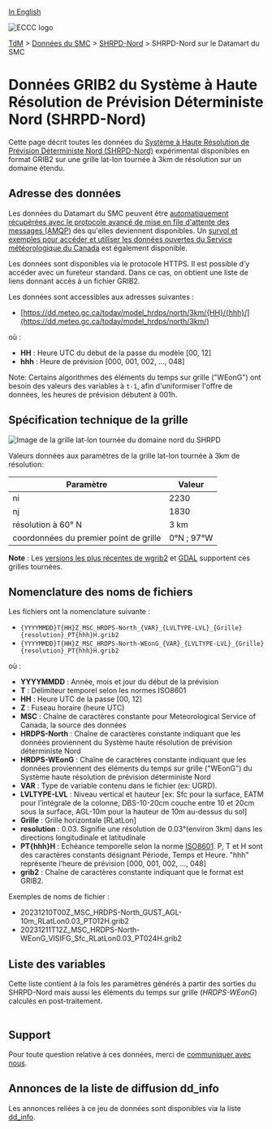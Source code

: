 [In English](readme_hrdps-north-datamart_en.md)

![ECCC logo](../../img_eccc-logo.png)

[TdM](../../readme_fr.md) > [Données du SMC](../readme_fr.md) > [SHRPD-Nord](readme_hrdps-north_fr.md) > SHRPD-Nord sur le Datamart du SMC

# Données GRIB2 du Système à Haute Résolution de Prévision Déterministe Nord (SHRPD-Nord)

Cette page décrit toutes les données du [Système à Haute Résolution de Prévision Déterministe Nord (SHRPD-Nord)](readme_hrdps-north_fr.md) expérimental disponibles en format GRIB2 sur une grille lat-lon tournée à 3km de résolution sur un domaine étendu.

## Adresse des données 

Les données du Datamart du SMC peuvent être [automatiquement récupérées avec le protocole avancé de mise en file d'attente des messages (AMQP)](../../msc-datamart/amqp_fr.md) dès qu'elles deviennent disponibles. Un [survol et exemples pour accéder et utiliser les données ouvertes du Service météorologique du Canada](../../usage/readme_fr.md) est également disponible.

Les données sont disponibles via le protocole HTTPS. Il est possible d’y accéder avec un fureteur standard. Dans ce cas, on obtient une liste de liens donnant accès à un fichier GRIB2.

Les données sont accessibles aux adresses suivantes :

* [https://dd.meteo.gc.ca/today/model_hrdps/north/3km/{HH}/{hhh}/](https://dd.meteo.gc.ca/today/model_hrdps/north/3km/)

où :

* __HH__ : Heure UTC du début de la passe du modèle [00, 12] 
* __hhh__ : Heure de prévision [000, 001, 002, ..., 048]

Note: Certains algorithmes des éléments du temps sur grille ("WEonG") ont besoin des valeurs des variables à `t-1`, afin d'uniformiser l'offre de données, les heures de prévision débutent à 001h.

## Spécification technique de la grille 

![Image de la grille lat-lon tournée du domaine nord du SHRPD](https://collaboration.cmc.ec.gc.ca/cmc/cmos/public_doc/msc-data/nwp_hrdps-north/grilleRLatLon_hrdps-north.png)

Valeurs données aux paramètres de la grille lat-lon tournée à 3km de résolution:

| Paramètre | Valeur |
| ------ | ------ |
| ni | 2230 |
| nj | 1830 | 
| résolution à 60° N | 3 km |
| coordonnées du premier point de grille | 0°N ; 97°W |

__Note__ : Les [versions les plus récentes de wgrib2](https://www.cpc.ncep.noaa.gov/products/wesley/wgrib2/update_2.0.8.html) et [GDAL](https://gdal.org/) supportent ces grilles tournées. 

## Nomenclature des noms de fichiers

Les fichiers ont la nomenclature suivante :

* `{YYYYMMDD}T{HH}Z_MSC_HRDPS-North_{VAR}_{LVLTYPE-LVL}_{Grille}{resolution}_PT{hhh}H.grib2`
* `{YYYYMMDD}T{HH}Z_MSC_HRDPS-North-WEonG_{VAR}_{LVLTYPE-LVL}_{Grille}{resolution}_PT{hhh}H.grib2`

où :

* __YYYYMMDD__ : Année, mois et jour du début de la prévision
* __T__ : Délimiteur temporel selon les normes ISO8601
* __HH__ : Heure UTC de la passe [00, 12]
* __Z__ : Fuseau horaire (heure UTC)
* __MSC__ : Chaîne de caractères constante pour Meteorological Service of Canada, la source des données
* __HRDPS-North__ : Chaîne de caractères constante indiquant que les données proviennent du Système haute résolution de prévision déterministe Nord
* __HRDPS-WEonG__ : Chaîne de caractères constante indiquant que les données proviennent des éléments du temps sur grille ("WEonG") du Système haute résolution de prévision déterministe Nord
* __VAR__ : Type de variable contenu dans le fichier (ex: UGRD).
* __LVLTYPE-LVL__ : Niveau vertical et hauteur [ex: Sfc pour la surface, EATM pour l’intégrale de la colonne, DBS-10-20cm couche entre 10 et 20cm sous la surface, AGL-10m pour la hauteur de 10m au-dessus du sol]
* __Grille__ : Grille horizontale [RLatLon]
* __resolution__ : 0.03. Signifie une résolution de 0.03°(environ 3km) dans les directions longitudinale et latitudinale
* __PT{hhh}H__ : Echéance temporelle selon la norme [ISO8601](https://en.wikipedia.org/wiki/ISO_8601). P, T et H sont des caractères constants désignant Période, Temps et Heure. "hhh" représente l’heure de prévision [000, 001, 002, ..., 048]
* __grib2__ : Chaîne de caractères constante indiquant que le format est GRIB2.

Exemples de noms de fichier :

* 20231210T00Z_MSC_HRDPS-North_GUST_AGL-10m_RLatLon0.03_PT012H.grib2
* 20231211T12Z_MSC_HRDPS-North-WEonG_VISIFG_Sfc_RLatLon0.03_PT024H.grib2

## Liste des variables

Cette liste contient à la fois les paramètres générés à partir des sorties du SHRPD-Nord mais aussi les éléments du temps sur grille (*HRDPS-WEonG*) calculés en post-traitement. 

<table id="csv-table" class="display"></table>

<link href="https://cdn.jsdelivr.net/npm/simple-datatables@latest/dist/style.css" rel="stylesheet" type="text/css">
<script src="https://cdn.jsdelivr.net/npm/simple-datatables@latest"></script>
<script src="../../../js/variables_datatable.js" type="text/javascript"></script>
<script>
  loadTable("csv-table", "../../../assets/csv/HRDPS-North_Variables-List_fr.csv");
</script>

## Support

Pour toute question relative à ces données, merci de [communiquer avec nous](https://meteo.gc.ca/mainmenu/contact_us_f.html).

## Annonces de la liste de diffusion dd_info 

Les annonces reliées à ce jeu de données sont disponibles via la liste [dd_info](https://comm.collab.science.gc.ca/mailman3/postorius/lists/dd_info/).




